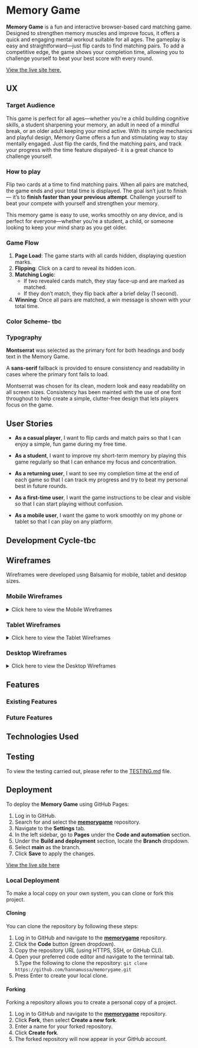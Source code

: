 # Memory Game

**Memory Game** is a fun and interactive browser-based card matching game. Designed to strengthen memory muscles and improve focus, it offers a quick and engaging mental workout suitable for all ages. The gameplay is easy and straightforward—just flip cards to find matching pairs. To add a competitive edge, the game shows your completion time, allowing you to challenge yourself to beat your best score with every round.

[View the live site here.](https://hannamussa.github.io/zanzibartours/)

## UX

### Target Audience

This game is perfect for all ages—whether you're a child building cognitive skills, a student sharpening your memory, an adult in need of a mindful break, or an older adult keeping your mind active. With its simple mechanics and playful design, Memory Game offers a fun and stimulating way to stay mentally engaged. Just flip the cards, find the matching pairs, and track your progress with the time feature dispalyed- it is a great chance to challenge yourself.

### How to play

Flip two cards at a time to find matching pairs. When all pairs are matched, the game ends and your total time is displayed. The goal isn’t just to finish — it’s to **finish faster than your previous attempt**. Challenge yourself to beat your compete with yourself and strengthen your memory.

This memory game is easy to use, works smoothly on any device, and is perfect for everyone—whether you’re a student, a child, or someone looking to keep your mind sharp as you get older.

### Game Flow

1. **Page Load**: The game starts with all cards hidden, displaying question marks.
2. **Flipping**: Click on a card to reveal its hidden icon.
3. **Matching Logic**:
   - If two revealed cards match, they stay face-up and are marked as matched.
   - If they don’t match, they flip back after a brief delay (1 second).
4. **Winning**: Once all pairs are matched, a win message is shown with your total time.

### Color Scheme- tbc

### Typography

**Montserrat** was selected as the primary font for both headings and body text in the Memory Game.

A **sans-serif** fallback is provided to ensure consistency and readability in cases where the primary font fails to load.

Montserrat was chosen for its clean, modern look and easy readability on all screen sizes. Consistency has been mainted with the use of one font throughout to help create a simple, clutter-free design that lets players focus on the game.

## User Stories

- **As a casual player**, I want to flip cards and match pairs so that I can enjoy a simple, fun game during my free time.

- **As a student**, I want to improve my short-term memory by playing this game regularly so that I can enhance my focus and concentration.

- **As a returning user**, I want to see my completion time at the end of each game so that I can track my progress and try to beat my personal best in future rounds.

- **As a first-time user**, I want the game instructions to be clear and visible so that I can start playing without confusion.

- **As a mobile user**, I want the game to work smoothly on my phone or tablet so that I can play on any platform.

## Development Cycle-tbc

## Wireframes

Wireframes were developed usng Balsamiq for mobile, tablet and desktop sizes.

### Mobile Wireframes

<details>
<summary>Click here to view the Mobile Wireframes</summary>

![screenshot](assets/images/documentation/wireframes/mobile-wireframe.png)

</details>

### Tablet Wireframes

<details>
<summary>Click here to view the Tablet Wireframes</summary>

![screenshot](assets/images/documentation/wireframes/tablet-wireframe.png)

</details>

### Desktop Wireframes

<details>
<summary>Click here to view the Desktop Wireframes</summary>

![screenshot](assets/images/documentation/wireframes/desktop-wireframe.png)

</details>

## Features

### Existing Features

### Future Features

## Technologies Used

## Testing

To view the testing carried out, please refer to the [TESTING.md](TESTING.md) file.

## Deployment

To deploy the **Memory Game** using GitHub Pages:

1. Log in to GitHub.  
2. Search for and select the **[memorygame](https://hannamussa.github.io/memorygame/)** repository.  
3. Navigate to the **Settings** tab.  
4. In the left sidebar, go to **Pages** under the **Code and automation** section.  
5. Under the **Build and deployment** section, locate the **Branch** dropdown.  
6. Select **main** as the branch.  
7. Click **Save** to apply the changes.

[View the live site here](https://hannamussa.github.io/memorygame/)

### Local Deployment

To make a local copy on your own system, you can clone or fork this project.

#### Cloning

You can clone the repository by following these steps:

1. Log in to GitHub and navigate to the **[memorygame](https://hannamussa.github.io/memorygame/)** repository.  
2. Click the **Code** button (green dropdown).  
3. Copy the repository URL (using HTTPS, SSH, or GitHub CLI).  
4. Open your preferred code editor and navigate to the terminal tab.  
5.Type the following to clone the repository:  `git clone https://github.com/hannamussa/memorygame.git`
6. Press Enter to create your local clone.

#### Forking
Forking a repository allows you to create a personal copy of a project.

1. Log in to GitHub and navigate to the **[memorygame](https://hannamussa.github.io/memorygame/)** repository.  
2. Click **Fork**, then select **Create a new fork**.  
3. Enter a name for your forked repository.  
4. Click **Create fork**.  
5. The forked repository will now appear in your GitHub account.

